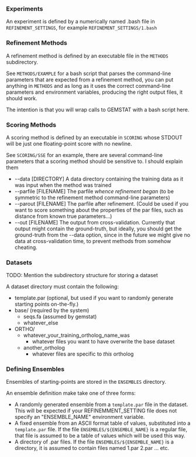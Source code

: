 
### Experiments
An experiment is defined by a numerically named .bash file in `REFINEMENT_SETTINGS`, for example `REFINEMENT_SETTINGS/1.bash`

### Refinement Methods
A refinement method is defined by an executable file in the `METHODS` subdirectory.

See `METHODS/EXAMPLE` for a bash script that parses the command-line parameters that are expected from a refinement method, you can put anything in `METHODS` and as long as it uses the correct command-line parameters and environment variables, producing the right output files, it should work.

The intention is that you will wrap calls to GEMSTAT with a bash script here.

### Scoring Methods
A scoring method is defined by an executable in `SCORING` whose STDOUT will be just one floating-point score with no newline.

See `SCORING/SSE` for an example, there are several command-line parameters that a scoring method should be sensitive to.
I should explain them

- --data [DIRECTORY]
	A data directory containing the training data as it was input when the method was trained
- --parfile [FILENAME]
	The parfile *whence refinement began* (to be symmetric to the refinement method command-line parameters)
- --parout [FILENAME]
	The parfile after refinement. (Could be used if you want to score something about the properties of the par files, such as distance from known true parameters...)
- --out [FILENAME]
	The output from cross-validation. Currently that output might contain the ground-truth, but ideally, you should get the ground-truth from the --data option, since in the future we might give no data at cross-validation time, to prevent methods from somehow cheating.

### Datasets
TODO: Mention the subdirectory structure for storing a dataset

A dataset directory must contain the following:
- template.par (optional, but used if you want to randomly generate starting points on-the-fly.)
- base/ (required by the system)
	- seqs.fa (assumed by gemstat)
	- whatever_else
- ORTHO/
	- whatever_your_training_ortholog_name_was
		- whatever files you want to have overwrite the base dataset
	- another_ortholog
		- whatever files are specific to _this_ ortholog


### Defining Ensembles

Ensembles of starting-points are stored in the `ENSEMBLES` directory.

An ensemble definition make take one of three forms:
- A randomly generated ensemble from a `template.par` file in the dataset. This will be expected if your REFINEMMENT\_SETTING file does not specify an "ENSEMBLE\_NAME" environment variable.
- A fixed ensemble from an ASCII format table of values, substituted into a `template.par` file.
	If the file `ENSEMBLES/${ENSEMBLE_NAME}` is a regular file, that file is assumed to be a table of values which will be used this way.
- A directory of .par files.
	If the file `ENSEMBLES/${ENSEMBLE_NAME}` is a directory, it is assumed to contain files named 1.par 2.par ... etc.
